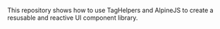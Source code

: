 This repository shows how to use TagHelpers and AlpineJS to create a resusable and reactive UI component library.